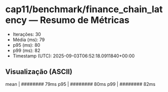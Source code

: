 # cap11/benchmark/finance_chain_latency — Resumo de Métricas

- Iterações: 30
- Média (ms): 79
- p95 (ms): 80
- p99 (ms): 82
- Timestamp (UTC): 2025-09-03T06:52:18.0911840+00:00

## Visualização (ASCII)

mean     | ######## 79ms
p95      | ######## 80ms
p99      | ######## 82ms

